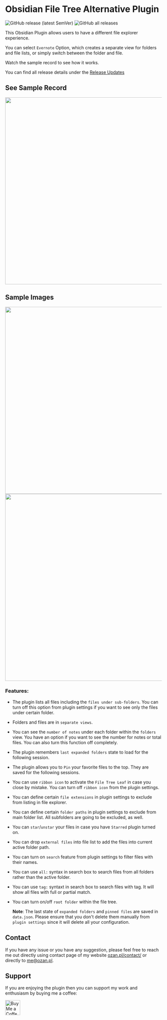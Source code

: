 # Obsidian File Tree Alternative Plugin

![GitHub release (latest SemVer)](https://img.shields.io/github/v/release/ozntel/file-tree-alternative?style=for-the-badge)
![GitHub all releases](https://img.shields.io/github/downloads/ozntel/file-tree-alternative/total?style=for-the-badge)

This Obsidian Plugin allows users to have a different file explorer experience.

You can select `Evernote` Option, which creates a separate view for folders and file lists, or simply switch between the folder and file.

Watch the sample record to see how it works.

You can find all release details under the [Release Updates](https://github.com/ozntel/file-tree-alternative/blob/main/Releases.md)

## See Sample Record

<a href="https://youtu.be/fbz8IZtXuUE" target=“_blank”>
    <img src="https://github.com/ozntel/file-tree-alternative/raw/main/images/obsidian-plugin.png" style="width: 600px;" /> 
</a>

## Sample Images

<img src="https://github.com/ozntel/file-tree-alternative/raw/main/images/files-pinned.png" style="width: 600px;" />

<img src="https://github.com/ozntel/file-tree-alternative/raw/main/images/folders-view.png" style="width: 600px;" />

### Features:

-   The plugin lists all files including the `files under sub-folders`. You can turn off this option from plugin settings if you want to see only the files under certain folder.
-   Folders and files are in `separate views`.
-   You can see the `number of notes` under each folder within the `folders` view. You have an option if you want to see the number for notes or total files. You can also turn this function off completely.
-   The plugin remembers `last expanded folders` state to load for the following session.
-   The plugin allows you to `Pin` your favorite files to the top. They are saved for the following sessions.
-   You can use `ribbon icon` to activate the `File Tree Leaf` in case you close by mistake. You can turn off `ribbon icon` from the plugin settings.
-   You can define certain `file extensions` in plugin settings to exclude from listing in file explorer.
-   You can define certain `folder paths` in plugin settings to exclude from main folder list. All subfolders are going to be excluded, as well.
-   You can `star`/`unstar` your files in case you have `Starred` plugin turned on.
-   You can drop `external files` into file list to add the files into current active folder path.
-   You can turn on `search` feature from plugin settings to filter files with their names.
-   You can use `all:` syntax in search box to search files from all folders rather than the active folder.
-   You can use `tag:` syntaxt in search box to search files with tag. It will show all files with full or partial match.
-   You can turn on/off `root folder` within the file tree.

    **Note**: The last state of `expanded folders` and `pinned files` are saved in `data.json`. Please ensure that you don't delete them manually from `plugin settings` since it will delete all your configuration.

## Contact

If you have any issue or you have any suggestion, please feel free to reach me out directly using contact page of my website [ozan.pl/contact/](https://www.ozan.pl/contact/) or directly to <me@ozan.pl>.

## Support

If you are enjoying the plugin then you can support my work and enthusiasm by buying me a coffee:

<a href='https://ko-fi.com/L3L356V6Q' target='_blank'>
    <img height='48' style='border:0px;height:48px;' src='https://cdn.ko-fi.com/cdn/kofi1.png?v=2' border='0' alt='Buy Me a Coffee at ko-fi.com' />
</a>
